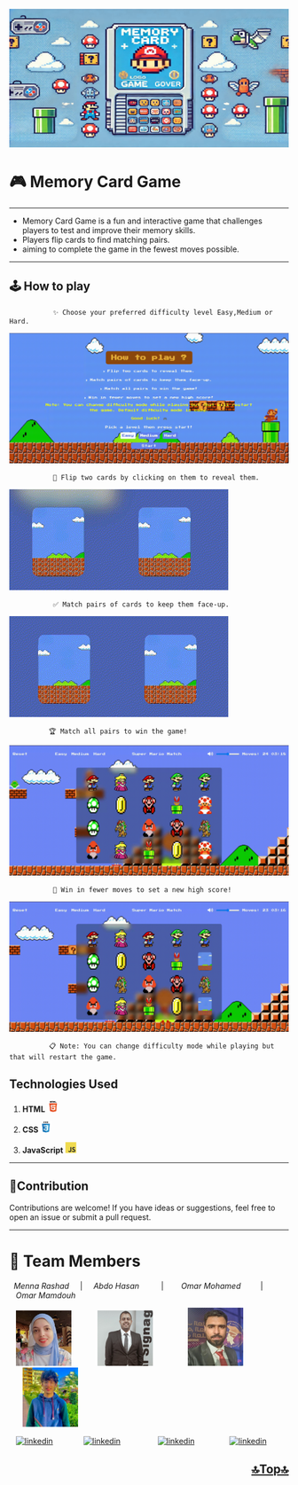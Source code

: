 <img src="./static/cover.jpeg" alt="html5" width="1200" height="250"/> </a> 


# 🎮 Memory Card Game
----------------------------------------------------------------
 * Memory Card Game is a fun and interactive game that challenges players to test and improve their memory skills.
 * Players flip cards to find matching pairs.
 * aiming to complete the game in the fewest moves possible.
----------------------------------------------------------------
## 🕹️ How to play

               ✨ Choose your preferred difficulty level Easy,Medium or Hard.
![screen-gif](./static/startgame.gif)

               🔄 Flip two cards by clicking on them to reveal them.
![screen-gif](./static/unmatching.gif)

               ✅ Match pairs of cards to keep them face-up.
![screen-gif](./static/match.gif)

              🏆 Match all pairs to win the game!
![Alt text](./static/allmatch.gif)

               🎉 Win in fewer moves to set a new high score!
![screen-gif](./static/winning.gif)

              📋 Note: You can change difficulty mode while playing but that will restart the game.


## Technologies Used
1. **HTML** <img src="https://raw.githubusercontent.com/devicons/devicon/master/icons/html5/html5-original-wordmark.svg" alt="html5" width="20" height="20"/> </a> 

2. **CSS** <img src="https://raw.githubusercontent.com/devicons/devicon/master/icons/css3/css3-original-wordmark.svg" alt="css3" width="20" height="20"/>

3. **JavaScript**  <img src="https://raw.githubusercontent.com/devicons/devicon/master/icons/javascript/javascript-original.svg" alt="javascript" width="20" height="20"/> </a> 

--------------------------------------------------------
## 💭Contribution

Contributions are welcome! If you have ideas or suggestions, feel free to open an issue or submit a pull request.


--------------------------------------------------------


# 🤝 Team Members
&nbsp;&nbsp;_Menna Rashad_ &nbsp;&nbsp;&nbsp; |&nbsp;&nbsp;&nbsp;&nbsp; _Abdo Hasan_ &nbsp;&nbsp;&nbsp; &nbsp;&nbsp;&nbsp;&nbsp;    | &nbsp;&nbsp; &nbsp;&nbsp;&nbsp;  _Omar Mohamed_ &nbsp;&nbsp;&nbsp;  &nbsp;&nbsp;&nbsp;  | &nbsp;&nbsp;&nbsp;_Omar Mamdouh_ &nbsp;&nbsp;&nbsp;

&nbsp;&nbsp;&nbsp;<img src="static/menna.jpeg" alt="menna rashed" width="100"> &nbsp;&nbsp;&nbsp; &nbsp;&nbsp;&nbsp; &nbsp;&nbsp;&nbsp;<img src="./static/abdo.jpg" alt="abdo" width="100"> &nbsp;&nbsp;&nbsp; &nbsp;&nbsp;&nbsp; &nbsp;&nbsp;&nbsp;&nbsp;&nbsp;&nbsp; <img src="./static/omar mohamed.jpg" alt="omar mohamed" width="100" style="margin-right:40px;">  &nbsp;&nbsp;&nbsp; &nbsp;&nbsp;&nbsp; &nbsp;&nbsp;&nbsp;&nbsp;&nbsp;&nbsp;<img src="./static/omar mamdouh.jpg" alt="omar mamdoouh" width="100" > 

&nbsp;&nbsp;&nbsp;[![linkedin](https://img.shields.io/badge/linkedin-0A66C2?style=for-the-badge&logo=linkedin&logoColor=white)](https://www.linkedin.com/in/mennarashad?utm_source=share&utm_campaign=share_via&utm_content=profile&utm_medium=android_app)
&nbsp;&nbsp;&nbsp;&nbsp;&nbsp;&nbsp;&nbsp;&nbsp;&nbsp;&nbsp;&nbsp;&nbsp;
[![linkedin](https://img.shields.io/badge/linkedin-0A66C2?style=for-the-badge&logo=linkedin&logoColor=white)](https://www.linkedin.com/in/abdelrhman-hasan-945428279/?utm_source=share&utm_campaign=share_via&utm_content=profile&utm_medium=android_app)
&nbsp;&nbsp;&nbsp;&nbsp;&nbsp;&nbsp;&nbsp;&nbsp;&nbsp;&nbsp;&nbsp;&nbsp;&nbsp;&nbsp;&nbsp;
[![linkedin](https://img.shields.io/badge/linkedin-0A66C2?style=for-the-badge&logo=linkedin&logoColor=white)](https://www.linkedin.com/in/omar-mohamed-a68a64b4?utm_source=share&utm_campaign=share_via&utm_content=profile&utm_medium=android_app)
&nbsp;&nbsp;&nbsp;&nbsp;&nbsp;&nbsp;&nbsp;&nbsp;&nbsp;&nbsp;&nbsp;&nbsp;&nbsp;&nbsp;
[![linkedin](https://img.shields.io/badge/linkedin-0A66C2?style=for-the-badge&logo=linkedin&logoColor=white)]()
























##                              <p align="right"><a href="#top">🔝Top🔝</a></p>
